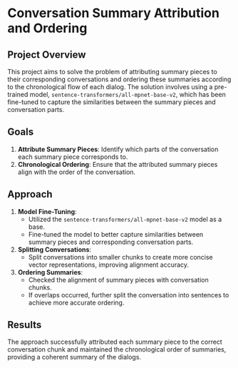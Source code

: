 # Conversation Summary Attribution and Ordering

## Project Overview
This project aims to solve the problem of attributing summary pieces to their corresponding conversations and ordering these summaries according to the chronological flow of each dialog. The solution involves using a pre-trained model, `sentence-transformers/all-mpnet-base-v2`, which has been fine-tuned to capture the similarities between the summary pieces and conversation parts.

## Goals
1. **Attribute Summary Pieces**: Identify which parts of the conversation each summary piece corresponds to.
2. **Chronological Ordering**: Ensure that the attributed summary pieces align with the order of the conversation.

## Approach
1. **Model Fine-Tuning**: 
   - Utilized the `sentence-transformers/all-mpnet-base-v2` model as a base.
   - Fine-tuned the model to better capture similarities between summary pieces and corresponding conversation parts.
2. **Splitting Conversations**:
   - Split conversations into smaller chunks to create more concise vector representations, improving alignment accuracy.
3. **Ordering Summaries**:
   - Checked the alignment of summary pieces with conversation chunks.
   - If overlaps occurred, further split the conversation into sentences to achieve more accurate ordering.

## Results
The approach successfully attributed each summary piece to the correct conversation chunk and maintained the chronological order of summaries, providing a coherent summary of the dialogs.